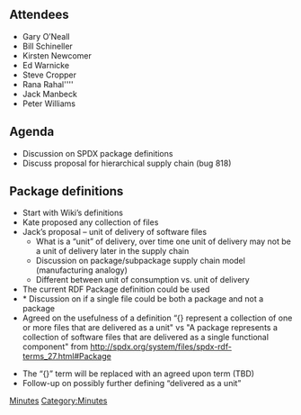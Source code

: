 ## Attendees

  - Gary O’Neall
  - Bill Schineller
  - Kirsten Newcomer
  - Ed Warnicke
  - Steve Cropper
  - Rana Rahal''''
  - Jack Manbeck
  - Peter Williams

## Agenda

  - Discussion on SPDX package definitions
  - Discuss proposal for hierarchical supply chain (bug 818)

## Package definitions

  - Start with Wiki’s definitions
  - Kate proposed any collection of files
  - Jack’s proposal – unit of delivery of software files
      - What is a “unit” of delivery, over time one unit of delivery may
        not be a unit of delivery later in the supply chain
      - Discussion on package/subpackage supply chain model
        (manufacturing analogy)
      - Different between unit of consumption vs. unit of delivery
  - The current RDF Package definition could be used
  - \* Discussion on if a single file could be both a package and not a
    package
  - Agreed on the usefulness of a definition “{} represent a collection
    of one or more files that are delivered as a unit" vs "A package
    represents a collection of software files that are delivered as a
    single functional component" from
    <http://spdx.org/system/files/spdx-rdf-terms_27.html#Package>

<!-- end list -->

  - The “{}” term will be replaced with an agreed upon term (TBD)
  - Follow-up on possibly further defining “delivered as a unit”

[Minutes](Category:Technical "wikilink")
[Category:Minutes](Category:Minutes "wikilink")
